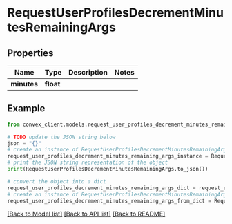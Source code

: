 # RequestUserProfilesDecrementMinutesRemainingArgs


## Properties

Name | Type | Description | Notes
------------ | ------------- | ------------- | -------------
**minutes** | **float** |  | 

## Example

```python
from convex_client.models.request_user_profiles_decrement_minutes_remaining_args import RequestUserProfilesDecrementMinutesRemainingArgs

# TODO update the JSON string below
json = "{}"
# create an instance of RequestUserProfilesDecrementMinutesRemainingArgs from a JSON string
request_user_profiles_decrement_minutes_remaining_args_instance = RequestUserProfilesDecrementMinutesRemainingArgs.from_json(json)
# print the JSON string representation of the object
print(RequestUserProfilesDecrementMinutesRemainingArgs.to_json())

# convert the object into a dict
request_user_profiles_decrement_minutes_remaining_args_dict = request_user_profiles_decrement_minutes_remaining_args_instance.to_dict()
# create an instance of RequestUserProfilesDecrementMinutesRemainingArgs from a dict
request_user_profiles_decrement_minutes_remaining_args_from_dict = RequestUserProfilesDecrementMinutesRemainingArgs.from_dict(request_user_profiles_decrement_minutes_remaining_args_dict)
```
[[Back to Model list]](../README.md#documentation-for-models) [[Back to API list]](../README.md#documentation-for-api-endpoints) [[Back to README]](../README.md)


